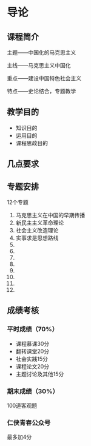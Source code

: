 # 导论

## 课程简介

主题——中国化的马克思主义

主线——马克思主义中国化

重点——建设中国特色社会主义

特点——史论结合，专题教学

## 教学目的

- 知识目的
- 运用目的
- 课程思政目的

## 几点要求

## 专题安排

12个专题

1. 马克思主义在中国的早期传播
2. 新民主主义革命理论
3. 社会主义改造理论
4. 实事求是思想路线
5.  
6.  
7.  
8.  
9.  
10.  
11.  
12.  

## 成绩考核

### 平时成绩（70%）

- 课程慕课30分
- 翻转课堂20分
- 社会实践15分
- 课程论文20分
- 主题讨论及其他15分

### 期末成绩（30%）

100道客观题

### 仁侠青春公众号

最多加4分